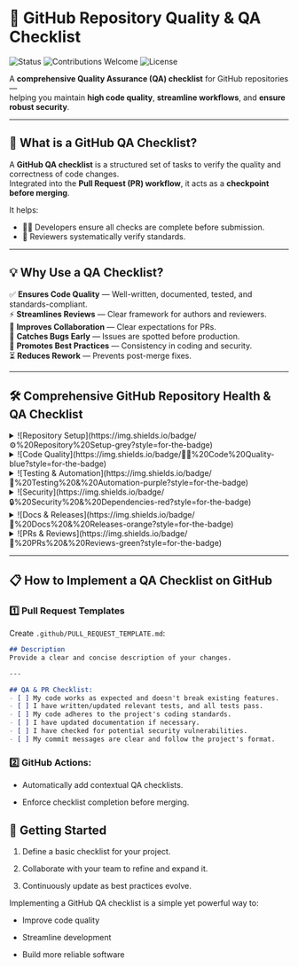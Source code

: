 # 🚀 GitHub Repository Quality & QA Checklist

![Status](https://img.shields.io/badge/Status-Active-brightgreen?style=for-the-badge)
![Contributions Welcome](https://img.shields.io/badge/Contributions-Welcome-blue?style=for-the-badge)
![License](https://img.shields.io/badge/License-MIT-yellow?style=for-the-badge)

A **comprehensive Quality Assurance (QA) checklist** for GitHub repositories —  
helping you maintain **high code quality**, **streamline workflows**, and **ensure robust security**.

---

## 📌 What is a GitHub QA Checklist?
A **GitHub QA checklist** is a structured set of tasks to verify the quality and correctness of code changes.  
Integrated into the **Pull Request (PR) workflow**, it acts as a **checkpoint before merging**.

It helps:
- 🧑‍💻 Developers ensure all checks are complete before submission.
- 👀 Reviewers systematically verify standards.

---

## 💡 Why Use a QA Checklist?
✅ **Ensures Code Quality** — Well-written, documented, tested, and standards-compliant.  
⚡ **Streamlines Reviews** — Clear framework for authors and reviewers.  
🤝 **Improves Collaboration** — Clear expectations for PRs.  
🐛 **Catches Bugs Early** — Issues are spotted before production.  
📏 **Promotes Best Practices** — Consistency in coding and security.  
⏳ **Reduces Rework** — Prevents post-merge fixes.

---

## 🛠 Comprehensive GitHub Repository Health & QA Checklist

<details>
<summary>![Repository Setup](https://img.shields.io/badge/⚙️%20Repository%20Setup-grey?style=for-the-badge)</summary>

- [ ] Repository visibility (public/private) set correctly.  
- [ ] `README.md` with setup instructions and project details.  
- [ ] Structured folder hierarchy (`src/`, `tests/`, `docs/`).  
- [ ] `.gitignore` excludes unnecessary files.  
- [ ] Contribution guidelines (`CONTRIBUTING.md`).  
- [ ] `LICENSE` file in place.
</details>

<details>
<summary>![Code Quality](https://img.shields.io/badge/🧑‍💻%20Code%20Quality-blue?style=for-the-badge)</summary>

- [ ] Follow coding standards (ESLint, Prettier, PEP8).  
- [ ] Commits follow standard format (`feat:`, `fix:`, `chore:`).  
- [ ] Descriptive commit messages.  
- [ ] Code is clean, maintainable, and organized.  
- [ ] No unnecessary comments or commented-out code.  
- [ ] No lint warnings/errors.  
- [ ] Handles edge cases and errors.
</details>

<details>
<summary>![Testing & Automation](https://img.shields.io/badge/🧪%20Testing%20&%20Automation-purple?style=for-the-badge)</summary>

- [ ] Unit tests for critical functionality.  
- [ ] Integration tests where applicable.  
- [ ] Automated tests (GitHub Actions, CI/CD).  
- [ ] Test coverage meets requirements.  
- [ ] Linting and static analysis in CI/CD.  
- [ ] Manual/exploratory testing for key scenarios.
</details>

<details>
<summary>![Security](https://img.shields.io/badge/🔒%20Security%20&%20Dependencies-red?style=for-the-badge)</summary>

- [ ] Dependabot or similar for dependency updates.  
- [ ] Vulnerability scans (`npm audit`, `pip-audit`).  
- [ ] No hardcoded credentials or secrets.  
- [ ] Secret scanning & code scanning enabled.
</details>

<details>
<summary>![Docs & Releases](https://img.shields.io/badge/📄%20Docs%20&%20Releases-orange?style=for-the-badge)</summary>

- [ ] Updated `CHANGELOG.md`.  
- [ ] GitHub Releases for versioning.  
- [ ] Automated releases if needed.  
- [ ] API documentation (if applicable).
</details>

<details>
<summary>![PRs & Reviews](https://img.shields.io/badge/🤝%20PRs%20&%20Reviews-green?style=for-the-badge)</summary>

- [ ] PR template (`PULL_REQUEST_TEMPLATE.md`) exists.  
- [ ] PRs have assigned reviewers.  
- [ ] Automated tests run before merge.  
- [ ] Require at least one approval before merge.  
- [ ] Branch protection rules enforced.  
- [ ] Auto-close stale PRs (optional).  
- [ ] No existing functionality is broken.
</details>

---

## 📋 How to Implement a QA Checklist on GitHub

### 1️⃣ Pull Request Templates
Create `.github/PULL_REQUEST_TEMPLATE.md`:

```markdown
## Description
Provide a clear and concise description of your changes.

---

## QA & PR Checklist:
- [ ] My code works as expected and doesn't break existing features.
- [ ] I have written/updated relevant tests, and all tests pass.
- [ ] My code adheres to the project's coding standards.
- [ ] I have updated documentation if necessary.
- [ ] I have checked for potential security vulnerabilities.
- [ ] My commit messages are clear and follow the project's format.


```

### 2️⃣ GitHub Actions:

- Automatically add contextual QA checklists.

- Enforce checklist completion before merging.

## 🚀 Getting Started

1. Define a basic checklist for your project.

2. Collaborate with your team to refine and expand it.

3. Continuously update as best practices evolve.

Implementing a GitHub QA checklist is a simple yet powerful way to:

- Improve code quality

- Streamline development

- Build more reliable software

